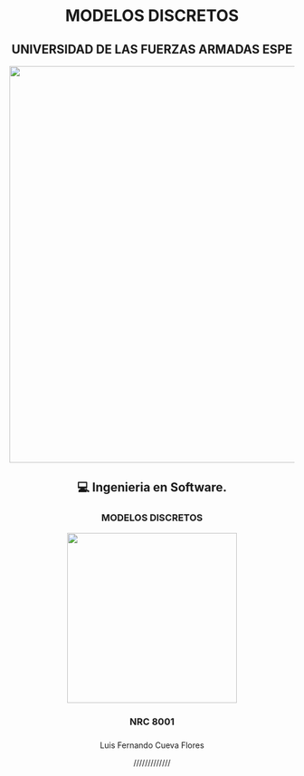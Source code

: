 <div align="center">
<h1> MODELOS DISCRETOS</h3>
<div align="center">
<div align="center">
<h2>UNIVERSIDAD DE LAS FUERZAS ARMADAS ESPE</h2>
<div align="center">
  <p align="center">
<img width="700px" src="https://software-el.espe.edu.ec/wp-content/uploads/2019/01/espe-carrera-de-software.png"/>
<br>
 <div align="center">
<h2>💻 Ingenieria en Software.</h2>
<h3> MODELOS DISCRETOS</h3>
   <p align="center">
  <img width="300" height="300" src="https://media.giphy.com/media/dYyRWrXb9OpfYbhNY4/giphy.gif">
</p>
<h3>NRC 8001</h3>
<h3>  </h3>
<p>Luis Fernando Cueva Flores</p>
<p>/////////////</p>

<br>
